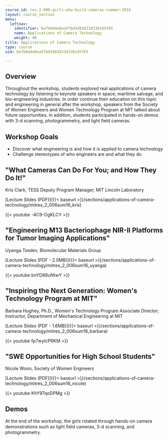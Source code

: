 ```yaml
---
course_id: res-2-006-girls-who-build-cameras-summer-2016
layout: course_section
menu:
  leftnav:
    identifier: be7b0d4e8aa5fbd3d81023d3381d5f65
    name: Applications of Camera Technology
    weight: 40
title: Applications of Camera Technology
type: course
uid: be7b0d4e8aa5fbd3d81023d3381d5f65

---
```


Overview
--------

Throughout the workshop, students explored real applications of camera technology by listening to keynote speakers in space, maritime salvage, and bio-engineering industries. In order continue their education on this topic and engineering in general after the workshop, speakers from the Society of Women Engineers and Women Technology Program at MIT talked about future opportunities. In addition, students participated in hands-on demos with 3-d scanning, photogrammetry, and light ﬁeld cameras.

Workshop Goals
--------------

*   Discover what engineering is and how it is applied to camera technology
*   Challenge stereotypes of who engineers are and what they do

"What Cameras Can Do For You; and How They Do It!"
--------------------------------------------------

Kris Clark, TESS Deputy Program Manager, MIT Lincoln Laboratory

[Lecture Slides (PDF)]({{< baseurl >}}/sections/applications-of-camera-technology/mitres_2_006sum16_kris)

{{< youtube -4C9-OgKLCY >}}

"Engineering M13 Bacteriophage NIR-II Platforms for Tumor Imaging Applications"
-------------------------------------------------------------------------------

Uyanga Tsedev, Biomolecular Materials Group

[Lecture Slides (PDF - 2.0MB)]({{< baseurl >}}/sections/applications-of-camera-technology/mitres_2_006sum16_uyanga)

{{< youtube bnYD88uNtwY >}}

"Inspiring the Next Generation: Women's Technology Program at MIT"
------------------------------------------------------------------

Barbara Hughey, Ph.D., Women's Technology Program Associate Director; Instructor, Department of Mechanical Engineering at MIT

[Lecture Slides (PDF - 1.6MB)]({{< baseurl >}}/sections/applications-of-camera-technology/mitres_2_006sum16_barbara)

{{< youtube fp7wylcPRKM >}}

"SWE Opportunities for High School Students"
--------------------------------------------

Nicole Woon, Society of Women Engineers

[Lecture Slides (PDF)]({{< baseurl >}}/sections/applications-of-camera-technology/mitres_2_006sum16_nicole)

{{< youtube KhY97qoDPMg >}}

Demos
-----

At the end of the workshop, the girls rotated through hands-on camera demonstrations such as light ﬁeld cameras, 3-d scanning, and photogrammetry.